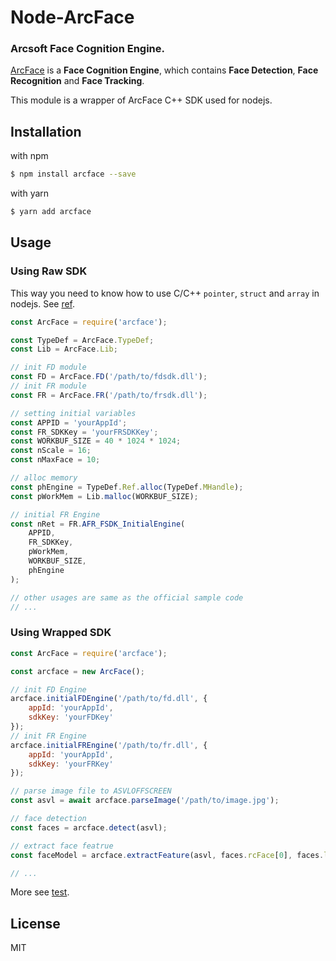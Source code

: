 # Node-ArcFace
### Arcsoft Face Cognition Engine.

 [ArcFace](http://www.arcsoft.com.cn/ai/arcface.html) is a __Face Cognition Engine__, which contains __Face Detection__, __Face Recognition__ and __Face Tracking__. 

This module is a wrapper of ArcFace C++ SDK used for nodejs.

## Installation

with npm
```bash
$ npm install arcface --save
```
with yarn
```bash
$ yarn add arcface
```

## Usage

### Using Raw SDK

This way you need to know how to use C/C++ `pointer`, `struct` and `array` in nodejs. See [ref](https://github.com/TooTallNate/ref).
```javascript
const ArcFace = require('arcface');

const TypeDef = ArcFace.TypeDef;
const Lib = ArcFace.Lib;

// init FD module
const FD = ArcFace.FD('/path/to/fdsdk.dll');
// init FR module
const FR = ArcFace.FR('/path/to/frsdk.dll');

// setting initial variables
const APPID = 'yourAppId';
const FR_SDKKey = 'yourFRSDKKey';
const WORKBUF_SIZE = 40 * 1024 * 1024;
const nScale = 16;
const nMaxFace = 10;

// alloc memory
const phEngine = TypeDef.Ref.alloc(TypeDef.MHandle);
const pWorkMem = Lib.malloc(WORKBUF_SIZE);

// initial FR Engine
const nRet = FR.AFR_FSDK_InitialEngine(
    APPID, 
    FR_SDKKey, 
    pWorkMem, 
    WORKBUF_SIZE, 
    phEngine
);

// other usages are same as the official sample code
// ...


```

### Using Wrapped SDK

```javascript
const ArcFace = require('arcface');

const arcface = new ArcFace();

// init FD Engine
arcface.initialFDEngine('/path/to/fd.dll', {
    appId: 'yourAppId',
    sdkKey: 'yourFDKey'
});
// init FR Engine
arcface.initialFREngine('/path/to/fr.dll', {
    appId: 'yourAppId',
    sdkKey: 'yourFRKey'
});

// parse image file to ASVLOFFSCREEN
const asvl = await arcface.parseImage('/path/to/image.jpg');

// face detection
const faces = arcface.detect(asvl);

// extract face featrue
const faceModel = arcface.extractFeature(asvl, faces.rcFace[0], faces.lfaceOrient[0]);

// ...

```
More see [test](https://github.com/lkspc/node-arcface/blob/master/test/index.js).

## License

MIT